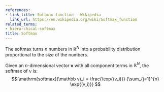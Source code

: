```yaml
---
references:
- link_title: Softmax function - Wikipedia
  link_url: https://en.wikipedia.org/wiki/Softmax_function
related_terms:
- hierarchical-softmax
title: Softmax
---
```

The softmax turns $n$ numbers
in $\mathbb R^N$ into a probability distribution proportional
to the size of the numbers.

Given an $n$-dimensional vector $\mathbf v$ with all component terms
in $\mathbb R^N$, the softmax of $\mathbb v$ is:
$$
\mathrm{softmax}(\mathbb v)_i =
\frac{\exp{(v_i)}}
{\sum_{j=1}^{n} \exp{(v_i)}}
$$